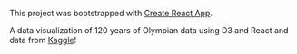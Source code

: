 This project was bootstrapped with [Create React App](https://github.com/facebook/create-react-app).

A data visualization of 120 years of Olympian data using D3 and React and data from [Kaggle](https://www.kaggle.com/heesoo37/120-years-of-olympic-history-athletes-and-results)!